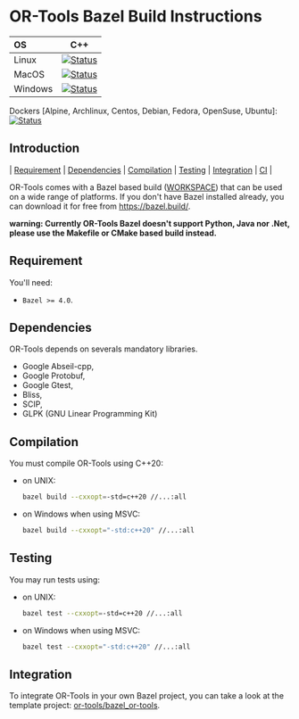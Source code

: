 # OR-Tools Bazel Build Instructions
| OS       | C++   |
|:-------- | :---: |
| Linux    | [![Status][linux_svg]][linux_link] |
| MacOS    | [![Status][macos_svg]][macos_link] |
| Windows  | [![Status][windows_svg]][windows_link] |

[linux_svg]: https://github.com/google/or-tools/actions/workflows/bazel_linux.yml/badge.svg?branch=master
[linux_link]: https://github.com/google/or-tools/actions/workflows/bazel_linux.yml
[macos_svg]: https://github.com/google/or-tools/actions/workflows/bazel_macos.yml/badge.svg?branch=master
[macos_link]: https://github.com/google/or-tools/actions/workflows/bazel_macos.yml
[windows_svg]: https://github.com/google/or-tools/actions/workflows/bazel_windows.yml/badge.svg?branch=master
[windows_link]: https://github.com/google/or-tools/actions/workflows/bazel_windows.yml

Dockers [Alpine, Archlinux, Centos, Debian, Fedora, OpenSuse, Ubuntu]: [![Status][docker_svg]][docker_link]

[docker_svg]: https://github.com/google/or-tools/actions/workflows/bazel_docker.yml/badge.svg?branch=master
[docker_link]: https://github.com/google/or-tools/actions/workflows/bazel_docker.yml

## Introduction

<nav for="bazel"> |
<a href="#requirement">Requirement</a> |
<a href="#dependencies">Dependencies</a> |
<a href="#compilation">Compilation</a> |
<a href="#testing">Testing</a> |
<a href="#integration">Integration</a> |
<a href="docs/ci.md">CI</a> |
</nav>

OR-Tools comes with a Bazel based build ([WORKSPACE](../WORKSPACE)) that can be
used on a wide range of platforms. If you don't have Bazel installed already,
you can download it for free from <https://bazel.build/>.

**warning: Currently OR-Tools Bazel doesn't support Python, Java nor .Net,
please use the Makefile or CMake based build instead.**

## Requirement
You'll need:

* `Bazel >= 4.0`.

## Dependencies

OR-Tools depends on severals mandatory libraries.

* Google Abseil-cpp,
* Google Protobuf,
* Google Gtest,
* Bliss,
* SCIP,
* GLPK (GNU Linear Programming Kit)

## Compilation

You must compile OR-Tools using C++20:

* on UNIX:
  ```sh
  bazel build --cxxopt=-std=c++20 //...:all
  ```
* on Windows when using MSVC:
  ```sh
  bazel build --cxxopt="-std:c++20" //...:all
  ```

## Testing

You may run tests using:

* on UNIX:
  ```sh
  bazel test --cxxopt=-std=c++20 //...:all
  ```
* on Windows when using MSVC:
  ```sh
  bazel test --cxxopt="-std:c++20" //...:all
  ```

## Integration

To integrate OR-Tools in your own Bazel project,
you can take a look at the template project:
[or-tools/bazel\_or-tools](https://github.com/or-tools/bazel_or-tools).
